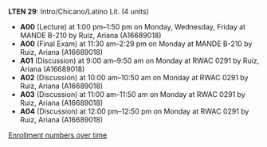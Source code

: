 **LTEN 29**: Intro/Chicano/Latino Lit. (4 units)

- **A00** (Lecture) at 1:00 pm–1:50 pm on Monday, Wednesday, Friday at MANDE B-210 by Ruiz, Ariana (A16689018)
- **A00** (Final Exam) at 11:30 am–2:29 pm on Monday at MANDE B-210 by Ruiz, Ariana (A16689018)
- **A01** (Discussion) at 9:00 am–9:50 am on Monday at RWAC 0291 by Ruiz, Ariana (A16689018)
- **A02** (Discussion) at 10:00 am–10:50 am on Monday at RWAC 0291 by Ruiz, Ariana (A16689018)
- **A03** (Discussion) at 11:00 am–11:50 am on Monday at RWAC 0291 by Ruiz, Ariana (A16689018)
- **A04** (Discussion) at 12:00 pm–12:50 pm on Monday at RWAC 0291 by Ruiz, Ariana (A16689018)

[Enrollment numbers over time](./LTEN29.tsv)
